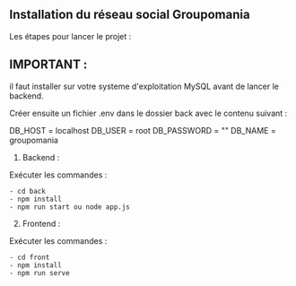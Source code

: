 ## Installation du réseau social Groupomania

Les étapes pour lancer le projet :

## IMPORTANT :

il faut installer sur votre systeme d'exploitation MySQL avant de lancer le backend.

Créer ensuite un fichier .env dans le dossier back avec le contenu suivant :

DB_HOST = localhost
DB_USER = root
DB_PASSWORD = ""
DB_NAME = groupomania


1. Backend :

Exécuter les commandes :

```
- cd back
- npm install
- npm run start ou node app.js
```

2. Frontend :

Exécuter les commandes :

```
- cd front
- npm install
- npm run serve
```
